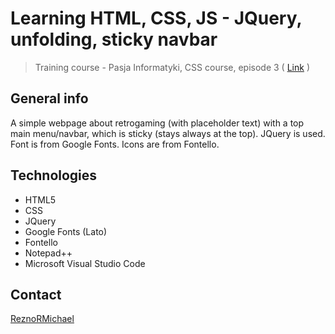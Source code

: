 # Learning HTML, CSS, JS - JQuery, unfolding, sticky navbar
> Training course - Pasja Informatyki, CSS course, episode 3 ( [Link](https://www.youtube.com/watch?v=vd_GnTBzJ4U) )

## General info
A simple webpage about retrogaming (with placeholder text) with a top main menu/navbar, which is sticky (stays always at the top). JQuery is used. Font is from Google Fonts. Icons are from Fontello.

## Technologies
* HTML5
* CSS
* JQuery
* Google Fonts (Lato)
* Fontello
* Notepad++
* Microsoft Visual Studio Code

## Contact
[ReznoRMichael](https://github.com/ReznoRMichael)